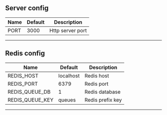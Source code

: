 ## Server config
| Name  | Default  | Description  |
|---|---|---|
| PORT  | 3000  | Http server port  |
---

## Redis config
| Name  | Default  | Description  |
|---|---|---|
| REDIS_HOST  | localhost | Redis host  |
| REDIS_PORT  | 6379 | Redis port  |
| REDIS_QUEUE_DB  | 1 | Redis database  |
| REDIS_QUEUE_KEY  | queues | Redis prefix key  |
---
